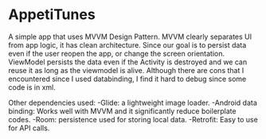 # AppetiTunes

A simple app that uses MVVM Design Pattern. MVVM clearly separates UI from app logic, it has clean architecture. Since our goal is to persist data even if the user reopen the app, or change the screen orientation. ViewModel persists the data even if the Activity is destroyed and we can reuse it as long as the viewmodel is alive. Although there are cons that I encountered since I used databinding, I find it hard to debug since some code is in xml. 

Other dependencies used: 
-Glide: a lightweight image loader.
-Android data binding: Works well with MVVM and it significantly reduce boilerplate codes. 
-Room: persistence used for storing local data. 
-Retrofit: Easy to use for API calls.

